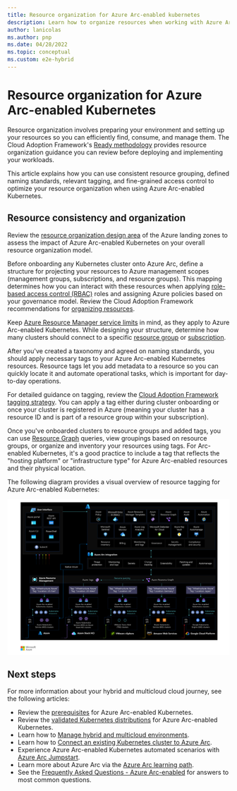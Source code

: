 ```yaml
---
title: Resource organization for Azure Arc-enabled kubernetes
description: Learn how to organize resources when working with Azure Arc-enabled Kubernetes.
author: lanicolas
ms.author: pnp
ms.date: 04/28/2022
ms.topic: conceptual
ms.custom: e2e-hybrid
---
```


# Resource organization for Azure Arc-enabled Kubernetes

Resource organization involves preparing your environment and setting up your resources so you can efficiently find, consume, and manage them. The Cloud Adoption Framework's [Ready methodology](../../../ready/index.md) provides resource organization guidance you can review before deploying and implementing your workloads.

This article explains how you can use consistent resource grouping, defined naming standards, relevant tagging, and fine-grained access control to optimize your resource organization when using Azure Arc-enabled Kubernetes.

## Resource consistency and organization

Review the [resource organization design area](../../../ready/landing-zone/design-area/resource-org.md) of the Azure landing zones to assess the impact of Azure Arc-enabled Kubernetes on your overall resource organization model.

Before onboarding any Kubernetes cluster onto Azure Arc, define a structure for projecting your resources to Azure management scopes (management groups, subscriptions, and resource groups). This mapping determines how you can interact with these resources when applying [role-based access control (RBAC)](./eslz-arc-kubernetes-identity-access-management.md) roles and assigning Azure policies based on your governance model. Review the Cloud Adoption Framework recommendations for [organizing resources](../../../ready/landing-zone/design-area/resource-org.md).

Keep [Azure Resource Manager service limits](/azure/azure-resource-manager/management/azure-subscription-service-limits) in mind, as they apply to Azure Arc-enabled Kubernetes. While designing your structure, determine how many clusters should connect to a specific [resource group](/azure/azure-resource-manager/management/azure-subscription-service-limits#resource-group-limits) or [subscription](/azure/azure-resource-manager/management/azure-subscription-service-limits#azure-kubernetes-service-limits).

After you've created a taxonomy and agreed on naming standards, you should apply necessary tags to your Azure Arc-enabled Kubernetes resources. Resource tags let you add metadata to a resource so you can quickly locate it and automate operational tasks, which is important for day-to-day operations.

For detailed guidance on tagging, review the [Cloud Adoption Framework tagging strategy](../../../ready/azure-best-practices/naming-and-tagging.md). You can apply a tag either during cluster onboarding or once your cluster is registered in Azure (meaning your cluster has a resource ID and is part of a resource group within your subscription).

Once you've onboarded clusters to resource groups and added tags, you can use [Resource Graph](/azure/governance/resource-graph/overview) queries, view groupings based on resource groups, or organize and inventory your resources using tags. For Arc-enabled Kubernetes, it's a good practice to include a tag that reflects the "hosting platform" or "infrastructure type" for Azure Arc-enabled resources and their physical location.

The following diagram provides a visual overview of resource tagging for Azure Arc-enabled Kubernetes:

[![A diagram depicting resource tagging for Azure Arc-enabled kubernetes.](./media/arc-enabled-kubernetes-resource-tagging.png)](./media/arc-enabled-kubernetes-resource-tagging.png#lightbox)

## Next steps

For more information about your hybrid and multicloud cloud journey, see the following articles:

- Review the [prerequisites](/azure/azure-arc/kubernetes/quickstart-connect-cluster?tabs=azure-cli#prerequisites) for Azure Arc-enabled Kubernetes.
- Review the [validated Kubernetes distributions](/azure/azure-arc/kubernetes/validation-program#validated-distributions) for Azure Arc-enabled Kubernetes.
- Learn how to [Manage hybrid and multicloud environments](../manage.md).
- Learn how to [Connect an existing Kubernetes cluster to Azure Arc](/azure/azure-arc/kubernetes/quickstart-connect-cluster?tabs=azure-cli).
- Experience Azure Arc-enabled Kubernetes automated scenarios with [Azure Arc Jumpstart](https://azurearcjumpstart.io/azure_arc_jumpstart/azure_arc_k8s/).
- Learn more about Azure Arc via the [Azure Arc learning path](/training/paths/manage-hybrid-infrastructure-with-azure-arc/).
- See the [Frequently Asked Questions - Azure Arc-enabled](/azure/azure-arc/kubernetes/faq) for answers to most common questions.
